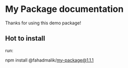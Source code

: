 <h1> My Package documentation</h1>

<p>Thanks for using this demo package! </p>

<h2> Hot to install</h2>

run:

npm install @fahadmalik/my-package@1.1.1